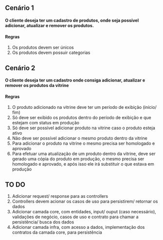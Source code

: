## Cenário 1
#### O cliente deseja ter um cadastro de produtos, onde seja possível adicionar, atualizar e remover os produtos.

#### Regras
1. Os produtos devem ser únicos
2. Os produtos devem possuir categorias

## Cenário 2
#### O cliente deseja ter um cadastro onde consiga adicionar, atualizar e remover os produtos da vitrine

#### Regras
1. O produto adicionado na vitrine deve ter um período de exibição (início/ fim)
2. Só deve ser exibido os produtos dentro do período de exibição e que estejam com status em produção
3. Só deve ser possível adicionar produto na vitrine caso o produto esteja ativo
4. Não deve ser possível adicionar o mesmo produto dentro da vitrine
5. Para adicionar o produto na vitrine o mesmo precisa ser homologado e aprovado
6. Para efetuar uma atualização de um produto dentro da vitrine, deve ser gerado uma cópia do produto em produção, o mesmo precisa ser homologado e aprovado, e após isso ele irá substituir o que estava em produção

## TO DO
1. Adicionar request/ response para as controllers
2. Controllers devem acionar os casos de uso para persistirem/ retornar os dados
3. Adicionar camada core, com entidades, input/ ouput (caso necessário), validações de negócio, casos de uso e contrato para chamar a persistência/ busca dos dados
4. Adicionar camada infra, com acesso a dados, implementação dos contratos da camada core, para persistência
